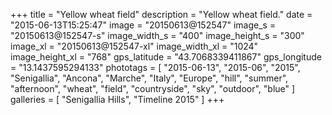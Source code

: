 +++
title = "Yellow wheat field"
description = "Yellow wheat field."
date = "2015-06-13T15:25:47"
image = "20150613@152547"
image_s = "20150613@152547-s"
image_width_s = "400"
image_height_s = "300"
image_xl = "20150613@152547-xl"
image_width_xl = "1024"
image_height_xl = "768"
gps_latitude = "43.7068339411867"
gps_longitude = "13.1437595294133"
phototags = [ "2015-06-13", "2015-06", "2015", "Senigallia", "Ancona", "Marche", "Italy", "Europe", "hill", "summer", "afternoon", "wheat", "field", "countryside", "sky", "outdoor", "blue" ]
galleries = [ "Senigallia Hills", "Timeline 2015" ]
+++
